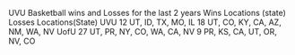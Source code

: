 UVU Basketball wins and Losses for the last 2 years
                Wins		Locations (state)     Losses 	Locations(State)
UVU             12        UT, ID, TX, MO, IL   	18		UT, CO, KY, CA, AZ, NM, WA, NV
UofU					  27		UT, PR, NY, CO, WA, CA, NV  9		PR, KS, CA, UT, OR, NV, CO